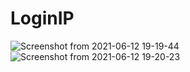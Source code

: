 # LoginIP

![Screenshot from 2021-06-12 19-19-44](https://user-images.githubusercontent.com/84433954/121779033-51659e80-cbb7-11eb-8c37-8447ef32791b.png)
![Screenshot from 2021-06-12 19-20-23](https://user-images.githubusercontent.com/84433954/121779035-532f6200-cbb7-11eb-9c99-63a4a4836eef.png)

